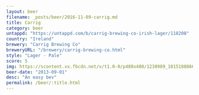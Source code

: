 ```yaml
---
layout: beer
filename: _posts/beer/2016-11-09-carrig.md
title: Carrig
category: beer
untappd: "https://untappd.com/b/carrig-brewing-co-irish-lager/118208"
country: "Ireland"
brewery: "Carrig Brewing Co"
breweryURL: "/brewery/carrig-brewing-co.html"
style: "Lager - Pale"
score: 5
img: https://scontent.xx.fbcdn.net/v/t1.0-0/p480x480/1238989_10151888668133745_55669060_n.jpg?_nc_cat=0&oh=bb84a8904519c33bd58913c84e633e11&oe=5B78DDE2
beer-date: "2013-09-01"
desc: "An easy bev"
permalink: /beer/:title.html
---
```

